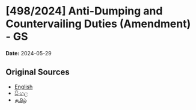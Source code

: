 # [498/2024] Anti-Dumping and Countervailing Duties (Amendment) - GS

**Date:** 2024-05-29

## Original Sources

- [English](https://documents.gov.lk/view/bills/2024/5/498-2024_E.pdf)
- [සිංහල](https://documents.gov.lk/view/bills/2024/5/498-2024_S.pdf)
- [தமிழ்](https://documents.gov.lk/view/bills/2024/5/498-2024_T.pdf)
